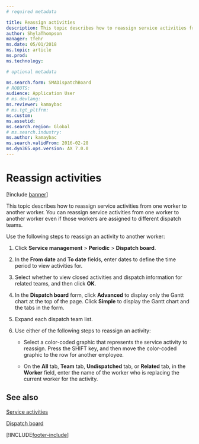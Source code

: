 ```yaml
---
# required metadata

title: Reassign activities 
description: This topic describes how to reassign service activities from one worker to another worker.
author: ShylaThompson
manager: tfehr
ms.date: 05/01/2018
ms.topic: article
ms.prod: 
ms.technology: 

# optional metadata

ms.search.form: SMADispatchBoard
# ROBOTS: 
audience: Application User
# ms.devlang: 
ms.reviewer: kamaybac
# ms.tgt_pltfrm: 
ms.custom: 
ms.assetid: 
ms.search.region: Global
# ms.search.industry: 
ms.author: kamaybac
ms.search.validFrom: 2016-02-28
ms.dyn365.ops.version: AX 7.0.0
---
```



# Reassign activities 

[!include [banner](../includes/banner.md)]


This topic describes how to reassign service activities from one worker to another worker. You can reassign service activities from one worker to another worker even if those workers are assigned to different dispatch teams.

Use the following steps to reassign an activity to another worker:

1.  Click **Service management** \> **Periodic** \> **Dispatch board**.

2.  In the **From date** and **To date** fields, enter dates to define the time period to view activities for.

3.  Select whether to view closed activities and dispatch information for related teams, and then click **OK**.

4.  In the **Dispatch board** form, click **Advanced** to display only the Gantt chart at the top of the page. Click **Simple** to display the Gantt chart and the tabs in the form.

5.  Expand each dispatch team list.

6.  Use either of the following steps to reassign an activity:
    
      - Select a color-coded graphic that represents the service activity to reassign. Press the SHIFT key, and then move the color-coded graphic to the row for another employee.
    
      - On the **All** tab, **Team** tab, **Undispatched** tab, or **Related** tab, in the **Worker** field, enter the name of the worker who is replacing the current worker for the activity.

## See also

[Service activities](service-activities.md)

[Dispatch board](dispatch-board.md)





[!INCLUDE[footer-include](../../includes/footer-banner.md)]